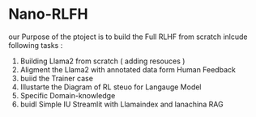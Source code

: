 # Nano-RLFH 

our Purpose of the ptoject is to build the Full RLHF from scratch inlcude following tasks :

1. Building Llama2 from scratch ( adding resouces )
2. Aligment the Llama2 with annotated data form Human Feedback 
3. buiid the Trainer case
4. Illustarte the Diagram of RL steuo for Langauge Model 
5. Specific Domain-knowledge 
6. buidl Simple IU Streamlit with Llamaindex and lanachina RAG 


